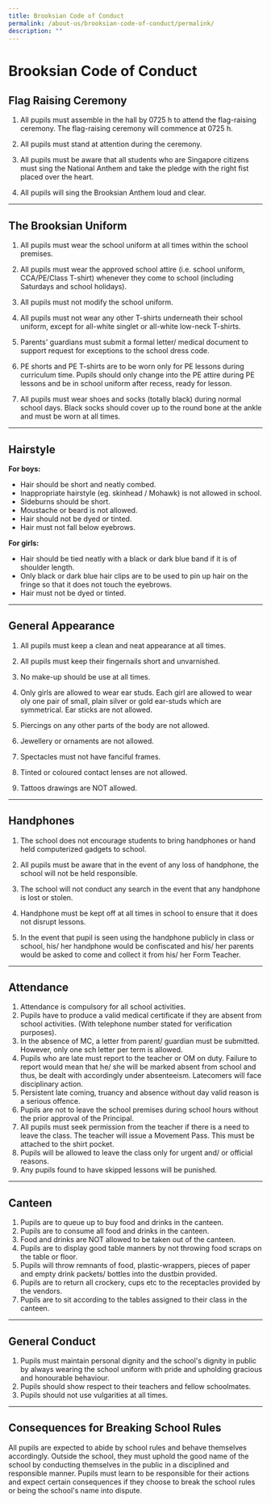 ```yaml
---
title: Brooksian Code of Conduct
permalink: /about-us/brooksian-code-of-conduct/permalink/
description: ""
---
```

Brooksian Code of Conduct
=========================

Flag Raising Ceremony
---------------------

1.  All pupils must assemble in the hall by 0725 h to attend the flag-raising ceremony. The flag-raising ceremony will commence at 0725 h.
    
2.  All pupils must stand at attention during the ceremony.
    
3.  All pupils must be aware that all students who are Singapore citizens must sing the National Anthem and take the pledge with the right fist placed over the heart.
    
4.  All pupils will sing the Brooksian Anthem loud and clear.
    

* * *

  

The Brooksian Uniform
---------------------

1.  All pupils must wear the school uniform at all times within the school premises.
    
2.  All pupils must wear the approved school attire (i.e. school uniform, CCA/PE/Class T-shirt) whenever they come to school (including Saturdays and school holidays).
    
3.  All pupils must not modify the school uniform.
    
4.  All pupils must not wear any other T-shirts underneath their school uniform, except for all-white singlet or all-white low-neck T-shirts.
    
5.  Parents' guardians must submit a formal letter/ medical document to support request for exceptions to the school dress code.
    
6.  PE shorts and PE T-shirts are to be worn only for PE lessons during curriculum time. Pupils should only change into the PE attire during PE lessons and be in school uniform after recess, ready for lesson.
    
7.  All pupils must wear shoes and socks (totally black) during normal school days. Black socks should cover up to the round bone at the ankle and must be worn at all times.
    

* * *

  

Hairstyle
---------

**For boys:**

*   Hair should be short and neatly combed.
*   Inappropriate hairstyle (eg. skinhead / Mohawk) is not allowed in school.
*   Sideburns should be short.
*   Moustache or beard is not allowed.
*   Hair should not be dyed or tinted.
*   Hair must not fall below eyebrows.   
      
    

**For girls:**

*   Hair should be tied neatly with a black or dark blue band if it is of shoulder length.
*   Only black or dark blue hair clips are to be used to pin up hair on the fringe so that it does not touch the eyebrows.
*   Hair must not be dyed or tinted.

* * *

  

General Appearance
------------------

1.  All pupils must keep a clean and neat appearance at all times.
    
2.  All pupils must keep their fingernails short and unvarnished.
    
3.  No make-up should be use at all times.
    
4.  Only girls are allowed to wear ear studs. Each girl are allowed to wear oly one pair of small, plain silver or gold ear-studs which are symmetrical. Ear sticks are not allowed.
    
5.  Piercings on any other parts of the body are not allowed.
    
6.  Jewellery or ornaments are not allowed.
    
7.  Spectacles must not have fanciful frames.
    
8.  Tinted or coloured contact lenses are not allowed.
    
9.  Tattoos drawings are NOT allowed.
    

* * *

  

Handphones
----------

1.  The school does not encourage students to bring handphones or hand held computerized gadgets to school.
    
2.  All pupils must be aware that in the event of any loss of handphone, the school will not be held responsible.
    
3.  The school will not conduct any search in the event that any handphone is lost or stolen.
    
4.  Handphone must be kept off at all times in school to ensure that it does not disrupt lessons.
    
5.  In the event that pupil is seen using the handphone publicly in class or school, his/ her handphone would be confiscated and his/ her parents would be asked to come and collect it from his/ her Form Teacher.
    

* * *

  

Attendance
----------

1.  Attendance is compulsory for all school activities.
2.  Pupils have to produce a valid medical certificate if they are absent from school activities. (With telephone number stated for verification purposes).
3.  In the absence of MC, a letter from parent/ guardian must be submitted. However, only one sch letter per term is allowed.
4.  Pupils who are late must report to the teacher or OM on duty. Failure to report would mean that he/ she will be marked absent from school and thus, be dealt with accordingly under absenteeism. Latecomers will face disciplinary action.
5.  Persistent late coming, truancy and absence without day valid reason is a serious offence.
6.  Pupils are not to leave the school premises during school hours without the prior approval of the Principal.
7.  All pupils must seek permission from the teacher if there is a need to leave the class. The teacher will issue a Movement Pass. This must be attached to the shirt pocket.
8.  Pupils will be allowed to leave the class only for urgent and/ or official reasons.
9.  Any pupils found to have skipped lessons will be punished.

* * *

  

Canteen
-------

1.  Pupils are to queue up to buy food and drinks in the canteen.
2.  Pupils are to consume all food and drinks in the canteen.
3.  Food and drinks are NOT allowed to be taken out of the canteen.
4.  Pupils are to display good table manners by not throwing food scraps on the table or floor.
5.  Pupils will throw remnants of food, plastic-wrappers, pieces of paper and empty drink packets/ bottles into the dustbin provided.
6.  Pupils are to return all crockery, cups etc to the receptacles provided by the vendors.
7.  Pupils are to sit according to the tables assigned to their class in the canteen. 

* * *

  

General Conduct
---------------

1.  Pupils must maintain personal dignity and the school's dignity in public by always wearing the school uniform with pride and upholding gracious and honourable behaviour.
2.  Pupils should show respect to their teachers and fellow schoolmates.
3.  Pupils should not use vulgarities at all times.

* * *

  

Consequences for Breaking School Rules
--------------------------------------

All pupils are expected to abide by school rules and behave themselves accordingly. Outside the school, they must uphold the good name of the school by conducting themselves in the public in a disciplined and responsible manner. Pupils must learn to be responsible for their actions and expect certain consequences if they choose to break the school rules or being the school's name into dispute.